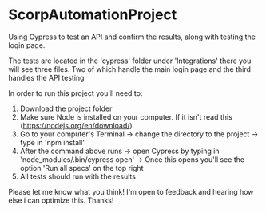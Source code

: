 # ScorpAutomationProject
Using Cypress to test an API and confirm the results, along with testing the login page.

The tests are located in the 'cypress' folder under 'Integrations' there you will see three files. Two of which handle the main login page and the third handles
the API testing

In order to run this project you'll need to:

1. Download the project folder
2. Make sure Node is installed on your computer. If it isn't read this (https://nodejs.org/en/download/)
3. Go to your computer's Terminal -> change the directory to the project -> type in 'npm install'
4. After the command above runs -> open Cypress by typing in 'node_modules/.bin/cypress open' -> Once this opens you'll see the option 'Run all specs' on the top right
5. All tests should run with the results

Please let me know what you think! I'm open to feedback and hearing how else i can optimize this. Thanks!
